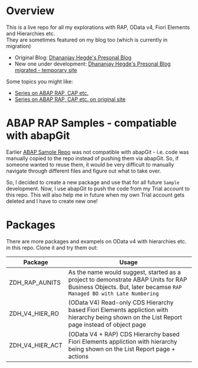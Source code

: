 # Overview
This is a live repo for all my explorations with RAP, OData v4, Fiori Elements and Hierarchies etc.  
They are sometimes featured on my blog too (which is currently in migration)

- Original Blog: [Dhananjay Hegde's Presonal Blog](https://dhananjayhegde.in)
- New one under development: [Dhananjay Hegde's Presonal Blog migrated - temporary site](https://dhananjayhegde.netlify.app)

Some topics you might like:
- [Series on ABAP RAP, CAP etc.](https://dhananjayhegde.netlify.app/series/)
- [Series on ABAP RAP, CAP etc. on original site](https://dhananjayhegde.in/series/)

# ABAP RAP Samples - compatiable with abapGit
Earlier [ABAP Sample Repo](https://github.com/dhananjayhegde/ABAP-RAP-Samples) was not compatible with abapGit - i.e. code was manually copied to the repo instead of pushing them via abapGit. So, if someone wanted to reuse them, it would be very difficult to manually navigate through different files and figure out what to take over.

So, I decided to create a new package and use that for all future `Sample` development.  Now, I use abapGit to push the code from my Trial account to this repo.  This will also help me in future when my own Trial account gets deleted and I have to create new one!

# Packages

There are more packages and exampels on OData v4 with hierarchies etc. in this repo.  Clone it and try them out:

| Package        | Usage                                                                                                                                                        |
|----------------|--------------------------------------------------------------------------------------------------------------------------------------------------------------|
| ZDH_RAP_AUNITS | As the name would suggest, started as a project to demonstrate ABAP Units for RAP Business Objects.  But, later becamse `RAP Managed BO with Late Numbering` |
| ZDH_V4_HIER_RO | (OData V4) Read-only CDS Hierarchy based Fiori Elements appliction with hierarchy being shown on the List Report page instead of object page                 |
| ZDH_V4_HIER_ACT | (OData V4 + RAP) CDS Hierarchy based Fiori Elements appliction with hierarchy being shown on the List Report page + actions                                 |

